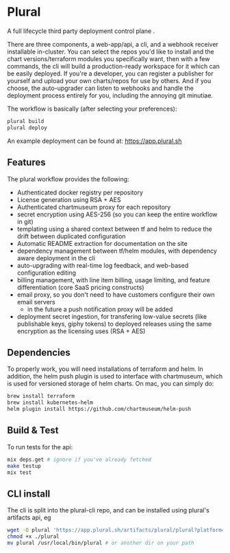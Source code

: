 # Plural

A full lifecycle third party deployment control plane .

There are three components, a web-app/api, a cli, and a webhook receiver installable in-cluster.  You can select the repos you'd like to install and the chart versions/terraform modules you specifically want, then with a few commands, the cli will build a production-ready workspace for it which can be easily deployed.  If you're a developer, you can register a publisher for yourself and upload your own charts/repos for use by others.  And if you choose, the auto-upgrader can listen to webhooks and handle the deployment process entirely for you, including the annoying git minutiae.

The workflow is basically (after selecting your preferences):

```bash
plural build
plural deploy
```

An example deployment can be found at: https://app.plural.sh

## Features

The plural workflow provides the following:

* Authenticated docker registry per repository
* License generation using RSA + AES
* Authenticated chartmuseum proxy for each repository
* secret encryption using AES-256 (so you can keep the entire workflow in git)
* templating using a shared context between tf and helm to reduce the drift between duplicated configuration
* Automatic README extraction for documentation on the site
* dependency management between tf/helm modules, with dependency aware deployment in the cli
* auto-upgrading with real-time log feedback, and web-based configuration editing
* billing management, with line item billing, usage limiting, and feature differentiation (core SaaS pricing constructs)
* email proxy, so you don't need to have customers configure their own email servers
  - in the future a push notification proxy will be added
* deployment secret ingestion, for transfering low-value secrets (like publishable keys, giphy tokens) to deployed releases using the same encryption as the licensing uses (RSA + AES)

## Dependencies

To properly work, you will need installations of terraform and helm. In addition, the helm push plugin is used to interface with chartmuseum, which is used for versioned storage of helm charts. On mac, you can simply do:

```bash
brew install terraform
brew install kubernetes-helm
helm plugin install https://github.com/chartmuseum/helm-push
```

## Build & Test

To run tests for the api:

```bash
mix deps.get # ignore if you've already fetched
make testup
mix test
```

## CLI install

The cli is split into the plural-cli repo, and can be installed using plural's artifacts api, eg

```bash
wget -O plural 'https://app.plural.sh/artifacts/plural/plural?platform=mac&arch=amd64'
chmod +x ./plural
mv plural /usr/local/bin/plural # or another dir on your path
```